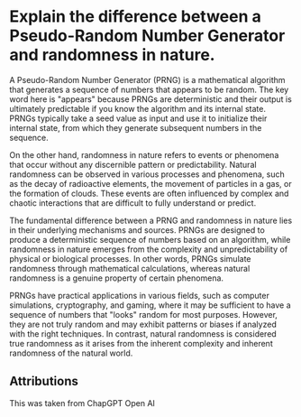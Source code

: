 # Explain the difference between a Pseudo-Random Number Generator and randomness in nature.
A Pseudo-Random Number Generator (PRNG) is a mathematical algorithm that generates a sequence of numbers that appears to be random. The key word here is "appears" because PRNGs are deterministic and their output is ultimately predictable if you know the algorithm and its internal state. PRNGs typically take a seed value as input and use it to initialize their internal state, from which they generate subsequent numbers in the sequence.

On the other hand, randomness in nature refers to events or phenomena that occur without any discernible pattern or predictability. Natural randomness can be observed in various processes and phenomena, such as the decay of radioactive elements, the movement of particles in a gas, or the formation of clouds. These events are often influenced by complex and chaotic interactions that are difficult to fully understand or predict.

The fundamental difference between a PRNG and randomness in nature lies in their underlying mechanisms and sources. PRNGs are designed to produce a deterministic sequence of numbers based on an algorithm, while randomness in nature emerges from the complexity and unpredictability of physical or biological processes. In other words, PRNGs simulate randomness through mathematical calculations, whereas natural randomness is a genuine property of certain phenomena.

PRNGs have practical applications in various fields, such as computer simulations, cryptography, and gaming, where it may be sufficient to have a sequence of numbers that "looks" random for most purposes. However, they are not truly random and may exhibit patterns or biases if analyzed with the right techniques. In contrast, natural randomness is considered true randomness as it arises from the inherent complexity and inherent randomness of the natural world.

## Attributions
This was taken from ChapGPT Open AI
